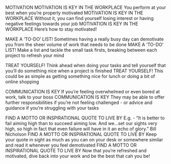 MOTIVATION 
MOTIVATION IS KEY IN THE WORKPLACE 
You perform at your best when you’re 
properly motivated 
MOTIVATION IS KEY IN THE 
WORKPLACE 
Without it, you can find yourself losing 
interest or having negative feelings towards 
your job 
MOTIVATION IS KEY IN THE 
WORKPLACE 
Here’s how to stay motivated! 

MAKE A ‘TO-DO’ LIST! 
Sometimes having a really busy day can 
demotivate you from the sheer volume of 
work that needs to be done 
MAKE A ‘TO-DO’ LIST! 
Make a list and tackle the small task firsts, 
breaking between each project to refresh 
your mind 

TREAT YOURSELF! 
Think ahead when doing your tasks and tell 
yourself that you’ll do something nice when a 
project is finished 
TREAT YOURSELF! 
This could be as simple as getting something 
nice for lunch or doing a bit of online 
shopping 

COMMUNICATION IS KEY 
If you’re feeling overwhelmed or even bored 
at work, talk to your boss 
COMMUNICATION IS KEY 
They may be able to offer further 
responsibilities if you’re not feeling 
challenged - or advice and guidance if 
you’re struggling with your tasks 

FIND A MOTTO OR INSPIRATIONAL 
QUOTE TO LIVE BY 
E.g. - “It is better to fail aiming high than to 
succeed aiming low. And we...set our sights 
very high, so high in fact that even failure will 
have in it an echo of glory.” 
Bill Nicholson 
FIND A MOTTO OR INSPIRATIONAL QUOTE TO LIVE BY 
Keep your quote in sight as much as you can 
on your desk or somewhere similar and read 
it whenever you feel demotivated 
FIND A MOTTO OR INSPIRATIONAL 
QUOTE TO LIVE BY 
Now that you’re refreshed and motivated, 
dive back into your work and be the best that 
cah you be! 
